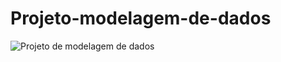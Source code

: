 # Projeto-modelagem-de-dados

![Projeto de modelagem de dados](https://user-images.githubusercontent.com/111080797/189396811-9945e734-28d3-4653-8a6c-f53cd1003e9d.png)

